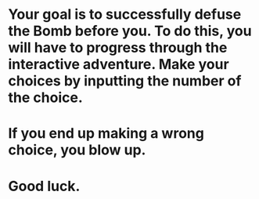 # Your goal is to successfully defuse the Bomb before you. To do this, you will have to progress through the interactive adventure. Make your choices by inputting the number of the choice.
# If you end up making a wrong choice, you blow up.

# Good luck.
